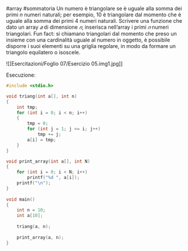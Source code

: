 #array #sommatoria 
Un numero è triangolare se è uguale alla somma dei primi $n$ numeri naturali; per esempio, 10 è triangolare dal momento che è uguale alla somma dei primi 4 numeri naturali. Scrivere una funzione che dato un array $𝑎$ di dimensione $𝑛$, inserisca nell’array i primi $𝑛$ numeri  triangolari.
Fun fact: si chiamano triangolari dal momento che preso un insieme con una cardinalità uguale al numero in oggetto, è possibile disporre i suoi elementi su una griglia regolare, in modo da formare un triangolo equilatero o isoscele.

![[Esercitazioni/Foglio 07/Esercizio 05.img1.jpg]]

Esecuzione:
```c
#include <stdio.h>

void triang(int a[], int n)
{
	int tmp;
	for (int i = 0; i < n; i++)
	{
		tmp = 0;
		for (int j = 1; j <= i; j++)
			tmp += j;
		a[i] = tmp;
	}
}

void print_array(int a[], int N)
{
	for (int i = 0; i < N; i++)
		printf("%d ", a[i]);
	printf("\n");
}
  
void main()
{
	int n = 10;
	int a[10];
	
	triang(a, n);
	
	print_array(a, n);
}
```